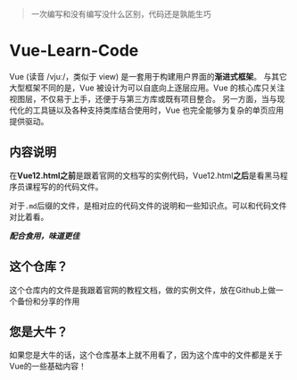 > 一次编写和没有编写没什么区别，代码还是孰能生巧

# Vue-Learn-Code

Vue (读音 /vjuː/，类似于 view) 是一套用于构建用户界面的**渐进式框架**。
与其它大型框架不同的是，Vue 被设计为可以自底向上逐层应用。Vue 的核心库只关注视图层，不仅易于上手，还便于与第三方库或既有项目整合。
另一方面，当与现代化的工具链以及各种支持类库结合使用时，Vue 也完全能够为复杂的单页应用提供驱动。

## 内容说明
在**Vue12.html之前**是跟着官网的文档写的实例代码，Vue12.html**之后**是看黑马程序员课程写的的代码文件。

对于`.md`后缀的文件，是相对应的代码文件的说明和一些知识点。可以和代码文件对比着看。

***配合食用，味道更佳***

## 这个仓库？
这个仓库内的文件是我跟着官网的教程文档，做的实例文件，放在Github上做一个备份和分享的作用

## 您是大牛？
如果您是大牛的话，这个仓库基本上就不用看了，因为这个库中的文件都是关于Vue的一些基础内容！

